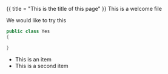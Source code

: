 {{
title = "This is the title of this page"
}}
This is a welcome file

We would like to try this

```csharp
public class Yes
{

}
``` 

- This is an item
- This is a second item